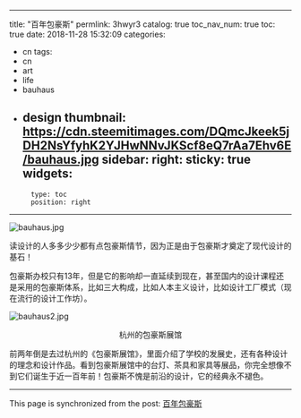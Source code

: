 
---
title: "百年包豪斯"
permlink: 3hwyr3
catalog: true
toc_nav_num: true
toc: true
date: 2018-11-28 15:32:09
categories:
- cn
tags:
- cn
- art
- life
- bauhaus
- design
thumbnail: https://cdn.steemitimages.com/DQmcJkeek5jDH2NsYfyhK2YJHwNNvJKScf8eQ7rAa7Ehv6E/bauhaus.jpg
sidebar:
    right:
        sticky: true
widgets:
    -
        type: toc
        position: right
---


![bauhaus.jpg](https://cdn.steemitimages.com/DQmcJkeek5jDH2NsYfyhK2YJHwNNvJKScf8eQ7rAa7Ehv6E/bauhaus.jpg)

读设计的人多多少少都有点包豪斯情节，因为正是由于包豪斯才奠定了现代设计的基石！

包豪斯办校只有13年，但是它的影响却一直延续到现在，甚至国内的设计课程还是采用的包豪斯体系，比如三大构成，比如人本主义设计，比如设计工厂模式（现在流行的设计工作坊）。

![bauhaus2.jpg](https://cdn.steemitimages.com/DQmY2ghzrFsTAacZkkACrnBg8bBx921Bc27ZFzDba5NHgo4/bauhaus2.jpg)

<center>杭州的包豪斯展馆</center>

前两年倒是去过杭州的《包豪斯展馆》，里面介绍了学校的发展史，还有各种设计的理念和设计作品。看到包豪斯展馆中的台灯、茶具和家具等展品，你完全想像不到它们诞生于近一百年前！包豪斯不愧是前沿的设计，它的经典永不褪色。

- - -

This page is synchronized from the post: [百年包豪斯](https://steemit.com/@lemooljiang/3hwyr3)

